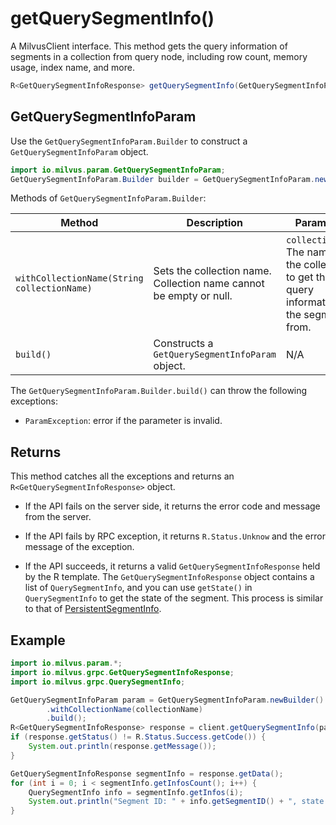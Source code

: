 # getQuerySegmentInfo()

A MilvusClient interface. This method gets the query information of segments in a collection from query node, including row count, memory usage, index name, and more.

```Java
R<GetQuerySegmentInfoResponse> getQuerySegmentInfo(GetQuerySegmentInfoParam requestParam);
```

## GetQuerySegmentInfoParam

Use the `GetQuerySegmentInfoParam.Builder` to construct a `GetQuerySegmentInfoParam` object.

```Java
import io.milvus.param.GetQuerySegmentInfoParam;
GetQuerySegmentInfoParam.Builder builder = GetQuerySegmentInfoParam.newBuilder();
```

Methods of `GetQuerySegmentInfoParam.Builder`:

| Method                                      | Description                                                  | Parameters                                                   |
| ------------------------------------------- | ------------------------------------------------------------ | ------------------------------------------------------------ |
| `withCollectionName(String collectionName)` | Sets the collection name. Collection name cannot be empty or null. | `collectionName`: The name of the collection to get the query information of the segment from. |
| `build()`                                   | Constructs a `GetQuerySegmentInfoParam` object.              | N/A                                                          |

The `GetQuerySegmentInfoParam.Builder.build()` can throw the following exceptions:

- `ParamException`: error if the parameter is invalid.

## Returns

This method catches all the exceptions and returns an `R<GetQuerySegmentInfoResponse>` object.

- If the API fails on the server side, it returns the error code and message from the server.

- If the API fails by RPC exception, it returns `R.Status.Unknow` and the error message of the exception.

- If the API succeeds, it returns a valid `GetQuerySegmentInfoResponse` held by the R template. The `GetQuerySegmentInfoResponse` object contains a list of `QuerySegmentInfo`, and you can use `getState()` in `QuerySegmentInfo` to get the state of the segment. This process is similar to that of [PersistentSegmentInfo](getPersistentSegmentInfo().md).

## Example

```Java
import io.milvus.param.*;
import io.milvus.grpc.GetQuerySegmentInfoResponse;
import io.milvus.grpc.QuerySegmentInfo;

GetQuerySegmentInfoParam param = GetQuerySegmentInfoParam.newBuilder()
        .withCollectionName(collectionName)
        .build();
R<GetQuerySegmentInfoResponse> response = client.getQuerySegmentInfo(param);
if (response.getStatus() != R.Status.Success.getCode()) {
    System.out.println(response.getMessage());
}

GetQuerySegmentInfoResponse segmentInfo = response.getData();
for (int i = 0; i < segmentInfo.getInfosCount(); i++) {
    QuerySegmentInfo info = segmentInfo.getInfos(i);
    System.out.println("Segment ID: " + info.getSegmentID() + ", state: " + info.getState() + ", rows: " + info.getNumRows());
}
```

